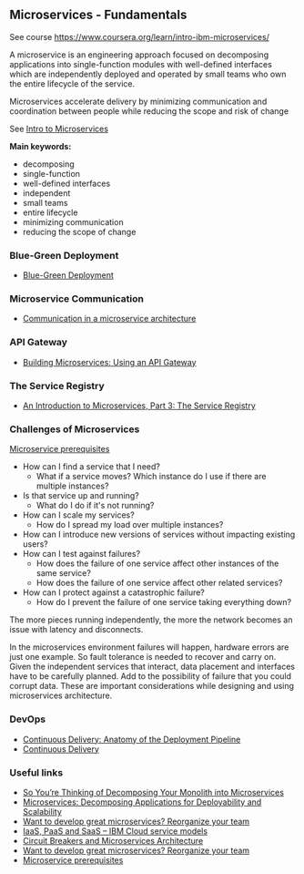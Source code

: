 ## Microservices - Fundamentals

See course https://www.coursera.org/learn/intro-ibm-microservices/

A microservice is an engineering approach focused on decomposing applications into 
single-function modules with well-defined interfaces which are independently deployed 
and operated by small teams who own the entire lifecycle of the service. 

Microservices accelerate delivery by minimizing communication and coordination between people 
while reducing the scope and risk of change

See [Intro to Microservices](https://medium.com/omarelgabrys-blog/microservices-with-spring-boot-intro-to-microservices-part-1-c0d24cd422c3)

**Main keywords:**
- decomposing
- single-function
- well-defined interfaces
- independent
- small teams
- entire lifecycle
- minimizing communication
- reducing the scope of change

### Blue-Green Deployment

- [Blue-Green Deployment](https://martinfowler.com/bliki/BlueGreenDeployment.html)

### Microservice Communication

- [Communication in a microservice architecture](https://docs.microsoft.com/en-us/dotnet/architecture/microservices/architect-microservice-container-applications/communication-in-microservice-architecture)

### API Gateway

- [Building Microservices: Using an API Gateway](https://www.nginx.com/blog/building-microservices-using-an-api-gateway/)

### The Service Registry

- [An Introduction to Microservices, Part 3: The Service Registry](https://auth0.com/blog/an-introduction-to-microservices-part-3-the-service-registry/)

### Challenges of Microservices

[Microservice prerequisites](https://martinfowler.com/bliki/MicroservicePrerequisites.html)

- How can I find a service that I need? 
    - What if a service moves? 
    Which instance do I use if there are multiple instances? 
- Is that service up and running? 
    - What do I do if it's not running? 
- How can I scale my services? 
    - How do I spread my load over multiple instances? 
- How can I introduce new versions of services without impacting existing users? 
- How can I test against failures? 
    - How does the failure of one service affect other instances of the same service? 
    - How does the failure of one service affect other related services? 
- How can I protect against a catastrophic failure?
    - How do I prevent the failure of one service taking everything down?

The more pieces running independently, the more the network becomes an issue with latency and disconnects.

In the microservices environment failures will happen, hardware errors are just one example. 
So fault tolerance is needed to recover and carry on. 
Given the independent services that interact, data placement and interfaces have to be carefully planned. 
Add to the possibility of failure that you could corrupt data. 
These are important considerations while designing and using microservices architecture.

### DevOps

- [Continuous Delivery: Anatomy of the Deployment Pipeline](http://www.informit.com/articles/article.aspx?p=1621865)
- [Continuous Delivery](https://martinfowler.com/books/continuousDelivery.html)

### Useful links

- [So You’re Thinking of Decomposing Your Monolith into Microservices](https://blog.codeship.com/so-youre-thinking-of-decomposing-your-monolith-into-microservices/#disqus_thread)
- [Microservices: Decomposing Applications for Deployability and Scalability](https://www.infoq.com/articles/microservices-intro/)
- [Want to develop great microservices? Reorganize your team](https://techbeacon.com/app-dev-testing/want-develop-great-microservices-reorganize-your-team)
- [IaaS, PaaS and SaaS – IBM Cloud service models](https://www.ibm.com/cloud/learn/iaas-paas-saas)
- [Circuit Breakers and Microservices Architecture](https://techblog.constantcontact.com/software-development/circuit-breakers-and-microservices/)
- [Want to develop great microservices? Reorganize your team](https://techbeacon.com/app-dev-testing/want-develop-great-microservices-reorganize-your-team)
- [Microservice prerequisites](https://martinfowler.com/bliki/MicroservicePrerequisites.html)

